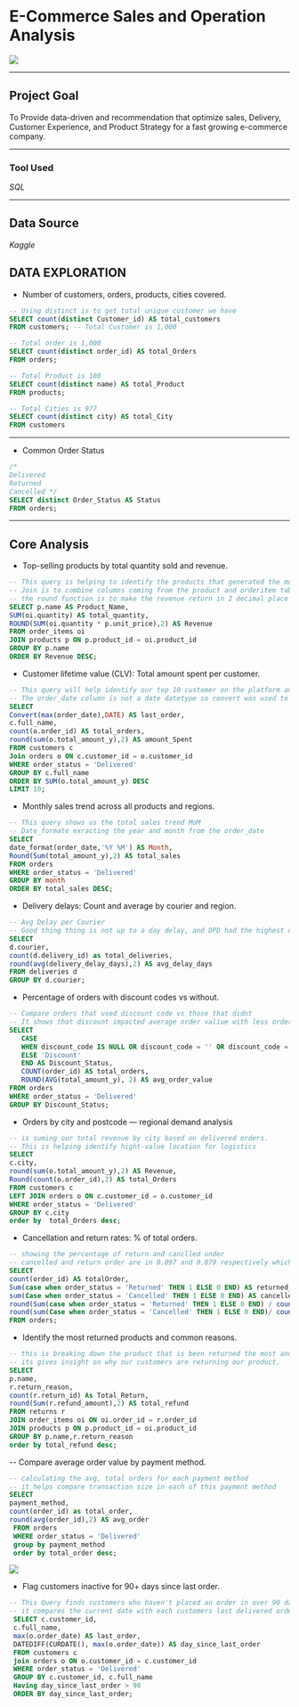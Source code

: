 # **E-Commerce Sales and Operation Analysis**
![](Ecommerce.jpg)
***
## **Project Goal**
To Provide data-driven and recommendation that optimize sales, Delivery, Customer Experience, and Product Strategy for a fast growing e-commerce company.

***
### Tool Used
_SQL_

***
## Data Source
_Kaggle_

## **DATA EXPLORATION**
- Number of customers, orders, products, cities covered.
``` sql
-- Using distinct is to get total unique customer we have
SELECT count(distinct Customer_id) AS total_customers
FROM customers; -- Total Customer is 1,000

-- Total order is 1,000
SELECT count(distinct order_id) AS total_Orders
FROM orders;

-- Total Product is 100
SELECT count(distinct name) AS total_Product
FROM products;

-- Total Cities is 977
SELECT count(distinct city) AS total_City
FROM customers
```
***
- Common Order Status
``` sql
/*
Delivered
Returned
Cancelled */ 
SELECT distinct Order_Status AS Status
FROM orders;
```
***
## Core Analysis

- Top-selling products by total quantity sold and revenue.
``` sql
-- This query is helping to identify the products that generated the most revenue and sales volume
-- Join is to combine columns coming from the product and orderitem tables
-- the round function is to make the revenue return in 2 decimal place
SELECT p.name AS Product_Name,
SUM(oi.quantity) AS total_quantity,
ROUND(SUM(oi.quantity * p.unit_price),2) AS Revenue
FROM order_items oi
JOIN products p ON p.product_id = oi.product_id
GROUP BY p.name 
ORDER BY Revenue DESC;
```

- Customer lifetime value (CLV): Total amount spent per customer.
``` sql
-- This query will help identify our top 10 customer on the platform and the last time the used our services
-- The order_date column is not a date datetype so convert was used to convert it to date
SELECT
Convert(max(order_date),DATE) AS last_order,
c.full_name,
count(o.order_id) AS total_orders,
round(sum(o.total_amount_y),2) AS amount_Spent
FROM customers c
Join orders o ON c.customer_id = o.customer_id
WHERE order_status = 'Delivered'
GROUP BY c.full_name 
ORDER BY SUM(o.total_amount_y) DESC
LIMIT 10;
```

- Monthly sales trend across all products and regions.
``` sql
-- This query shows us the total sales trend MoM
-- Date_formate exracting the year and month from the order_date
SELECT 
date_format(order_date,'%Y %M') AS Month,
Round(Sum(total_amount_y),2) AS total_sales
FROM orders
WHERE order_status = 'Delivered'
GROUP BY month
ORDER BY total_sales DESC;
```

- Delivery delays: Count and average by courier and region.
```sql
-- Avg Delay per Courier
-- Good thing thing is not up to a day delay, and DPD had the highest delay
SELECT 
d.courier,
count(d.delivery_id) as total_deliveries,
round(avg(delivery_delay_days),2) AS avg_delay_days
FROM deliveries d
GROUP BY d.courier;
```

- Percentage of orders with discount codes vs without.
``` sql
-- Compare orders that used discount code vs those that didnt
-- It shows that discount impacted average order valiue with less order made
SELECT
   CASE
   WHEN discount_code IS NULL OR discount_code = '' OR discount_code = '    ' THEN 'No Discount'
   ELSE 'Discount' 
   END AS Discount_Status,
   COUNT(order_id) AS total_orders,
   ROUND(AVG(total_amount_y), 2) AS avg_order_value
FROM orders
WHERE order_status = 'Delivered'
GROUP BY Discount_Status;
```

- Orders by city and postcode — regional demand analysis
```sql
-- is suming our total revenue by city based on delivered orders.
-- This is helping identify hight-value location for logistics
SELECT 
c.city,
round(sum(o.total_amount_y),2) AS Revenue,
Round(count(o.order_id),2) AS total_Orders
FROM customers c
LEFT JOIN orders o ON c.customer_id = o.customer_id
WHERE order_status = 'Delivered'
GROUP BY c.city
order by  total_Orders desc; 
```

- Cancellation and return rates: % of total orders.
``` sql
-- showing the percentage of return and canclled under
-- cancelled and return order are in 0.097 and 0.079 respectively which is relatively low and thats what we want on our platform.
SELECT 
count(order_id) AS totalOrder,
Sum(case when order_status = 'Returned' THEN 1 ELSE 0 END) AS returned_orders,
sum(Case when order_status = 'Cancelled' THEN 1 ELSE 0 END) AS cancelled_orders,
round(Sum(case when order_status = 'Returned' THEN 1 ELSE 0 END) / count(order_id),3) AS returned_orders_percentage,
round(sum(Case when order_status = 'Cancelled' THEN 1 ELSE 0 END)/ count(order_id),3) AS cancelled_orders_percentage
FROM orders;
```

- Identify the most returned products and common reasons.
``` sql
-- this is breaking down the product that is been returned the most and the total amount we had to refund
-- its gives insight on why our customers are returning our product.
SELECT 
p.name,
r.return_reason,
count(r.return_id) As Total_Return,
round(Sum(r.refund_amount),2) AS total_refund
FROM returns r
JOIN order_items oi ON oi.order_id = r.order_id
JOIN products p ON p.product_id = oi.product_id
GROUP BY p.name,r.return_reason
order by total_refund desc;
```

-- Compare average order value by payment method.
``` sql
-- calculating the avg, total orders for each payment method
-- it helps compare transaction size in each of this payment method
SELECT 
payment_method,
count(order_id) as total_order,
round(avg(order_id),2) AS avg_order
 FROM orders
 WHERE order_status = 'Delivered'
 group by payment_method
 order by total_order desc;
```
![](avg.png)
- Flag customers inactive for 90+ days since last order.
```sql
-- This Query finds customers who haven't placed an order in over 90 days
-- it compares the current date with each customers last delivered order
 SELECT c.customer_id,
 c.full_name,
 max(o.order_date) AS last_order,
 DATEDIFF(CURDATE(), max(o.order_date)) AS day_since_last_order
 FROM customers c
 join orders o ON o.customer_id = c.customer_id
 WHERE order_status = 'Delivered'
 GROUP BY c.customer_id, c.full_name
 Having day_since_last_order > 90
 ORDER BY day_since_last_order;
```


